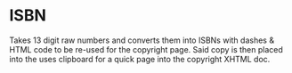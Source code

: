 # ISBN
Takes 13 digit raw numbers and converts them into ISBNs with dashes & HTML code to be re-used for the copyright page. Said copy is then placed into the uses clipboard for a quick page into the copyright XHTML doc. 
